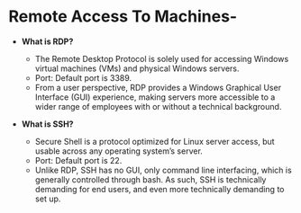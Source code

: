 # Remote Access To Machines-

- **What is RDP?**
     - The Remote Desktop Protocol is solely used for accessing Windows virtual machines (VMs) and physical Windows servers.
     - Port: Default port is 3389.
     - From a user perspective, RDP provides a Windows Graphical User Interface (GUI) experience, making servers more accessible to a wider range of employees  with or without a technical background.
 
- **What is SSH?**
    - Secure Shell is a protocol optimized for Linux server access, but usable across any operating system’s server.
    - Port: Default port is 22.
    - Unlike RDP, SSH has no GUI, only command line interfacing, which is generally controlled through bash. As such, SSH is technically demanding for end users, and even more technically demanding to set up.
    







